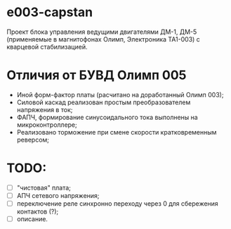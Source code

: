 # e003-capstan
Проект блока управления ведущими двигателями ДМ-1, ДМ-5 (применяемые в магнитофонах Олимп, Электроника ТА1-003) с кварцевой стабилизацией.

# Отличия от БУВД Олимп 005
- Иной форм-фактор платы (расчитано на доработанный Олимп 003);
- Силовой каскад реализован простым преобразователем напряжения в ток;
- ФАПЧ, формирование синусоидального тока выполнены на микроконтроллере;
- Реализовано торможение при смене скорости кратковременным реверсом;

# TODO:
- [ ] "чистовая" плата;
- [ ] АПЧ сетевого напряжения;
- [ ] переключение реле синхронно переходу через 0 для сбережения контактов (?);
- [ ] описание.
